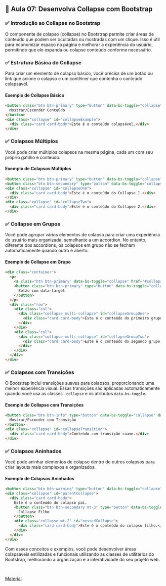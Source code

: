 ## 📝 Aula 07: Desenvolva Collapse com Bootstrap

### ✅ Introdução ao Collapse no Bootstrap

O componente de colapso (collapse) no Bootstrap permite criar áreas de conteúdo que podem ser ocultadas ou mostradas com um clique. Isso é útil para economizar espaço na página e melhorar a experiência do usuário, permitindo que ele expanda ou colapse conteúdo conforme necessário.

### ✅ Estrutura Básica do Collapse

Para criar um elemento de colapso básico, você precisa de um botão ou link que acione o colapso e um contêiner que contenha o conteúdo colapsável.

#### Exemplo de Collapse Básico

```html
<button class="btn btn-primary" type="button" data-bs-toggle="collapse" data-bs-target="#collapseExample" aria-expanded="false" aria-controls="collapseExample">
  Mostrar/Esconder Conteúdo
</button>
<div class="collapse" id="collapseExample">
  <div class="card card-body">Este é o conteúdo colapsável.</div>
</div>
```

### ✅ Colapsos Múltiplos

Você pode criar múltiplos colapsos na mesma página, cada um com seu próprio gatilho e conteúdo.

#### Exemplo de Colapsos Múltiplos

```html
<button class="btn btn-primary" type="button" data-bs-toggle="collapse" data-bs-target="#collapseOne" aria-expanded="false" aria-controls="collapseOne">Collapse 1</button>
<button class="btn btn-secondary" type="button" data-bs-toggle="collapse" data-bs-target="#collapseTwo" aria-expanded="false" aria-controls="collapseTwo">Collapse 2</button>
<div class="collapse" id="collapseOne">
  <div class="card card-body">Este é o conteúdo do Collapse 1.</div>
</div>
<div class="collapse" id="collapseTwo">
  <div class="card card-body">Este é o conteúdo do Collapse 2.</div>
</div>
```

### ✅ Collapse em Grupos

Você pode agrupar vários elementos de colapso para criar uma experiência de usuário mais organizada, semelhante a um accordion. No entanto, diferente dos accordions, os colapsos em grupo não se fecham automaticamente quando outro é aberto.

#### Exemplo de Collapse em Grupo

```html
<div class="container">
  <p>
    <a class="btn btn-primary" data-bs-toggle="collapse" href="#collapseGroupOne" role="button" aria-expanded="false" aria-controls="collapseGroupOne"> Link com href </a>
    <button class="btn btn-primary" type="button" data-bs-toggle="collapse" data-bs-target="#collapseGroupTwo" aria-expanded="false" aria-controls="collapseGroupTwo">
      Botão com data-target
    </button>
  </p>
  <div class="row">
    <div class="col">
      <div class="collapse multi-collapse" id="collapseGroupOne">
        <div class="card card-body">Este é o conteúdo do primeiro grupo de collapse.</div>
      </div>
    </div>
    <div class="col">
      <div class="collapse multi-collapse" id="collapseGroupTwo">
        <div class="card card-body">Este é o conteúdo do segundo grupo de collapse.</div>
      </div>
    </div>
  </div>
</div>
```

### ✅ Colapsos com Transições

O Bootstrap inclui transições suaves para colapsos, proporcionando uma melhor experiência visual. Essas transições são aplicadas automaticamente quando você usa as classes `.collapse` e os atributos `data-bs-toggle`.

#### Exemplo de Collapse com Transições

```html
<button class="btn btn-info" type="button" data-bs-toggle="collapse" data-bs-target="#collapseTransition" aria-expanded="false" aria-controls="collapseTransition">
  Mostrar/Esconder com Transição
</button>
<div class="collapse" id="collapseTransition">
  <div class="card card-body">Conteúdo com transição suave.</div>
</div>
```

### ✅ Colapsos Aninhados

Você pode aninhar elementos de colapso dentro de outros colapsos para criar layouts mais complexos e organizados.

#### Exemplo de Colapsos Aninhados

```html
<button class="btn btn-warning" type="button" data-bs-toggle="collapse" data-bs-target="#parentCollapse" aria-expanded="false" aria-controls="parentCollapse">Collapse Pai</button>
<div class="collapse" id="parentCollapse">
  <div class="card card-body">
    Este é o conteúdo do colapso pai.
    <button class="btn btn-secondary mt-3" type="button" data-bs-toggle="collapse" data-bs-target="#nestedCollapse" aria-expanded="false" aria-controls="nestedCollapse">
      Collapse Filho
    </button>
    <div class="collapse mt-2" id="nestedCollapse">
      <div class="card card-body">Este é o conteúdo do colapso filho.</div>
    </div>
  </div>
</div>
```

Com esses conceitos e exemplos, você pode desenvolver áreas colapsáveis estilizadas e funcionais utilizando as classes de utilitários do Bootstrap, melhorando a organização e a interatividade do seu projeto web.

<br>

[Material](./Desenvolva%20collapse.pdf)
